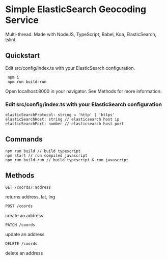 # Simple ElasticSearch Geocoding Service

Multi-thread.
Made with NodeJS, TypeScript, Babel, Koa, ElasticSearch, tslint.

## Quickstart

Edit src/config/index.ts with your ElasticSearch configuration.

     npm i
     npm run build-run
     
Open localhost:8000 in your navigator. See Methods for more information.

### Edit src/config/index.ts with your ElasticSearch configuration

    elasticSearchProtocol: string = 'http' | 'https'
    elasticSearchHost: string // elasticsearch host ip
    elasticSearchPort: number // elasticsearch host port

## Commands

    npm run build // build typescript
    npm start // run compiled javascript
    npm run build-run // build typescript & run javascript

## Methods

    GET /coords/:address
returns address, lat, lng

    POST /coords
create an address

    PATCH /coords
update an address

    DELETE /coords
delete an address
